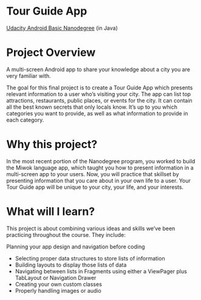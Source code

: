 # Tour Guide App
[Udacity Android Basic Nanodegree](https://www.udacity.com/course/android-basics-nanodegree-by-google--nd803) (in Java)


# Project Overview
A multi-screen Android app to share your knowledge about a city you are very familiar with.

The goal for this final project is to create a Tour Guide App which presents relevant information to a user who’s visiting your city. 
The app can list top attractions, restaurants, public places, or events for the city. 
It can contain all the best known secrets that only locals know. It’s up to you which categories you want to provide, as well as what information to provide in each category.


# Why this project?
In the most recent portion of the Nanodegree program, you worked to build the Miwok language app, which taught you how to present information in a multi-screen app to your users. Now, you will practice that skillset by presenting information that you care about in your own life to a user. Your Tour Guide app will be unique to your city, your life, and your interests.


 # What will I learn?
This project is about combining various ideas and skills we’ve been practicing throughout the course. They include:

Planning your app design and navigation before coding
- Selecting proper data structures to store lists of information
- Building layouts to display those lists of data
- Navigating between lists in Fragments using either a ViewPager plus TabLayout or Navigation Drawer
- Creating your own custom classes
- Properly handling images or audio
